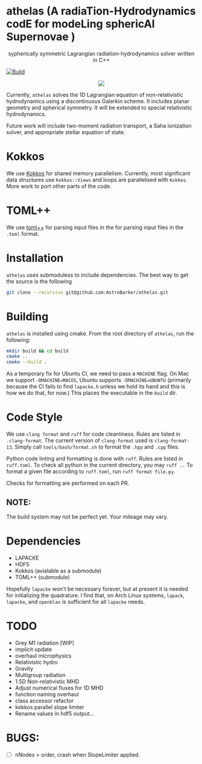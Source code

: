 # athelas (A radiaTion-Hydrodynamics codE for modeLing sphericAl Supernovae )

<p align="center">sypherically symmetric Lagrangian radiation-hydrodynamics solver written in C++ </p>

[![Build](https://github.com/AstroBarker/athelas/actions/workflows/cmake.yml/badge.svg)](https://github.com/AstroBarker/athelas/actions/workflows/cmake.yml)
<p align="center">
<a href="./LICENSE"><img src="https://img.shields.io/badge/license-GPL-blue.svg"></a>
</p>

Currently, `athelas` solves the 1D Lagrangian equation of non-relativistic hydrodynamics using a discontinuous Galerkin scheme. It includes planar geometry and spherical symmetry.
It will be extended to special relativistic hydrodynamics.

Future work will include two-moment radiation transport, a Saha ionization solver, and appropriate stellar equation of state.

# Kokkos
We use [Kokkos](https://github.com/kokkos) for shared memory parallelism. 
Currently, most significant data structures use `Kokkos::Views` and loops are parallelised with `Kokkos`.
More work to port other parts of the code.

# TOML++
We use [toml++](https://github.com/marzer/tomlplusplus) for parsing input files in the for parsing input files in the `.toml` format.

# Installation
`athelas` uses submoduless to include dependencies. 
The best way to get the source is the following 
```sh
git clone --recursive git@github.com:AstroBarker/athelas.git
```

# Building
`athelas` is installed using cmake. From the root directory of `athelas`, run the following:

```sh
mkdir build && cd build
cmake ..
cmake --build .
```

As a temporary fix for Ubuntu CI, we need to pass a `MACHINE` flag.
On Mac we support `-DMACHINE=MACOS`,
Ubuntu supports `-DMACHINE=UBUNTU` (primarily because the CI fails to find `lapacke.h` unless we hold its hand and this is how we do that, for now.)
This places the executable in the `build` dir.

# Code Style

We use `clang format` and `ruff` for code cleanliness. 
Rules are listed in `.clang-format`.
The current version of `clang-format` used is `clang-format-13`.
Simply call `tools/bash/format.sh` to format the `.hpp` and `.cpp` files.

Python code linting and formatting is done with `ruff`. 
Rules are listed in `ruff.toml`. 
To check all python in the current directory, you may `ruff ..`
To format a given file according to `ruff.toml`, run `ruff format file.py`. 

Checks for formatting are performed on each PR.

## NOTE: 
The build system may not be perfect yet. Your mileage may vary.

# Dependencies
* LAPACKE
* HDF5
* Kokkos (avialable as a submodule)
* TOML++ (submodule)

Hopefully `lapacke` won't be necessary forever, but at present it is needed for initializing the quadrature.
I find that, on Arch Linux systems, `lapack`, `lapacke`, and `openblas` is sufficient for all `lapacke` needs.

# TODO

- Grey M1 radiation [WIP]
 - implicit update
 - overhaul microphysics
- Relativistic hydro
- Gravity
- Multigroup radiation
- 1.5D Non-relativistic MHD
- Adjust numerical fluxes for 1D MHD
- function naming overhaul
- class accessor refactor
- kokkos parallel slope limiter
- Rename values in hdf5 output...



# BUGS: 
- [ ] nNodes > order, crash when SlopeLimiter applied.
